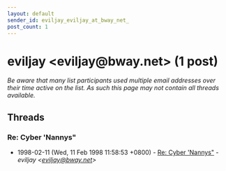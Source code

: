 ```yaml
---
layout: default
sender_id: eviljay_eviljay_at_bway_net_
post_count: 1
---
```


# eviljay <eviljay<span>@</span>bway.net> (1 post)

_Be aware that many list participants used multiple email addresses over their time active on the list. As such this page may not contain all threads available._

## Threads

### Re: Cyber 'Nannys"
+ 1998-02-11 (Wed, 11 Feb 1998 11:58:53 +0800) - [Re: Cyber 'Nannys"](/archive/1998/02/ed35799040cdc2cc73fe9a93197aee0185c9e1d6777178808112b43158f7a882) - _eviljay \<eviljay@bway.net\>_

